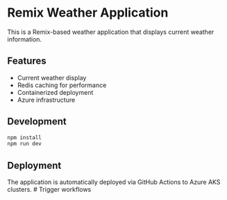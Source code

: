 # Remix Weather Application

This is a Remix-based weather application that displays current weather information.

## Features
- Current weather display
- Redis caching for performance
- Containerized deployment
- Azure infrastructure

## Development
```bash
npm install
npm run dev
```

## Deployment
The application is automatically deployed via GitHub Actions to Azure AKS clusters. # Trigger workflows
